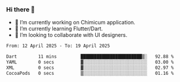 ### Hi there 👋

<!--
**devcat37/devcat37** is a ✨ _special_ ✨ repository because its `README.md` (this file) appears on your GitHub profile.-->


- 🔭 I’m currently working on Chimicum application.
- 🌱 I’m currently learning Flutter/Dart.
- 👯 I’m looking to collaborate with UI designers.
<!-- - 🤔 I’m looking for help with ... -->

<!--START_SECTION:waka-->

```txt
From: 12 April 2025 - To: 19 April 2025

Dart        11 mins         ███████████████████████▒░   92.88 %
YAML        0 secs          ▓░░░░░░░░░░░░░░░░░░░░░░░░   03.00 %
XML         0 secs          ▓░░░░░░░░░░░░░░░░░░░░░░░░   02.97 %
CocoaPods   0 secs          ▒░░░░░░░░░░░░░░░░░░░░░░░░   01.16 %
```

<!--END_SECTION:waka-->
